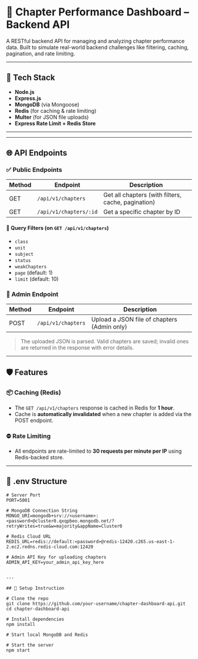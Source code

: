 # 📘 Chapter Performance Dashboard – Backend API

A RESTful backend API for managing and analyzing chapter performance data. Built to simulate real-world backend challenges like filtering, caching, pagination, and rate limiting.

---

## 🚀 Tech Stack

- **Node.js**
- **Express.js**
- **MongoDB** (via Mongoose)
- **Redis** (for caching & rate limiting)
- **Multer** (for JSON file uploads)
- **Express Rate Limit + Redis Store**

---
---

## 🌐 API Endpoints

### ✅ Public Endpoints

| Method | Endpoint                       | Description                              |
|--------|--------------------------------|------------------------------------------|
| GET    | `/api/v1/chapters`            | Get all chapters (with filters, cache, pagination) |
| GET    | `/api/v1/chapters/:id`        | Get a specific chapter by ID             |

#### 📌 Query Filters (on `GET /api/v1/chapters`)
- `class`
- `unit`
- `subject`
- `status`
- `weakChapters`
- `page` (default: 1)
- `limit` (default: 10)

### 🔐 Admin Endpoint

| Method | Endpoint           | Description                              |
|--------|--------------------|------------------------------------------|
| POST   | `/api/v1/chapters` | Upload a JSON file of chapters (Admin only) |

> The uploaded JSON is parsed. Valid chapters are saved; invalid ones are returned in the response with error details.

---

## 🛡 Features

### 📦 Caching (Redis)
- The `GET /api/v1/chapters` response is cached in Redis for **1 hour**.
- Cache is **automatically invalidated** when a new chapter is added via the POST endpoint.

### ⛔ Rate Limiting
- All endpoints are rate-limited to **30 requests per minute per IP** using Redis-backed store.

---

## 🔑 .env Structure

```env
# Server Port
PORT=5001

# MongoDB Connection String
MONGO_URI=mongodb+srv://<username>:<password>@cluster0.qxqpbeo.mongodb.net/?retryWrites=true&w=majority&appName=Cluster0

# Redis Cloud URL
REDIS_URL=redis://default:<password>@redis-12420.c265.us-east-1-2.ec2.redns.redis-cloud.com:12420

# Admin API Key for uploading chapters
ADMIN_API_KEY=your_admin_api_key_here


---

## 🔑 Setup Instruction

# Clone the repo
git clone https://github.com/your-username/chapter-dashboard-api.git
cd chapter-dashboard-api

# Install dependencies
npm install

# Start local MongoDB and Redis

# Start the server
npm start
